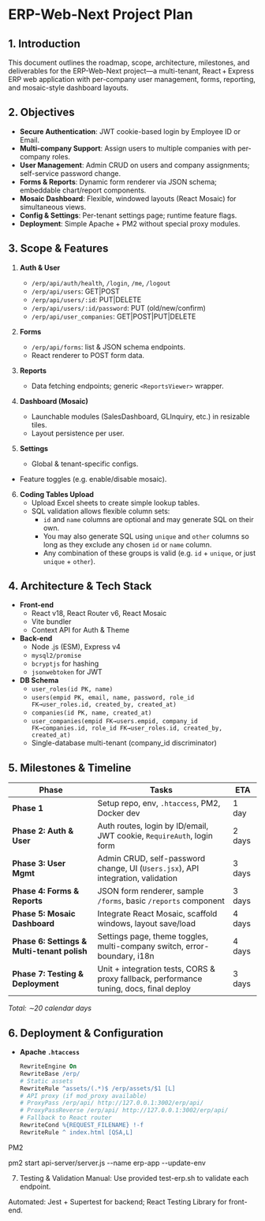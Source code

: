 # ERP-Web-Next Project Plan

## 1. Introduction
This document outlines the roadmap, scope, architecture, milestones, and deliverables for the ERP-Web-Next project—a multi-tenant, React + Express ERP web application with per-company user management, forms, reporting, and mosaic-style dashboard layouts.

## 2. Objectives
- **Secure Authentication**: JWT cookie-based login by Employee ID or Email.
- **Multi-company Support**: Assign users to multiple companies with per-company roles.
- **User Management**: Admin CRUD on users and company assignments; self-service password change.
- **Forms & Reports**: Dynamic form renderer via JSON schema; embeddable chart/report components.
- **Mosaic Dashboard**: Flexible, windowed layouts (React Mosaic) for simultaneous views.
- **Config & Settings**: Per-tenant settings page; runtime feature flags.
- **Deployment**: Simple Apache + PM2 without special proxy modules.

## 3. Scope & Features
1. **Auth & User**  
   - `/erp/api/auth/health`, `/login`, `/me`, `/logout`  
   - `/erp/api/users`: GET|POST  
   - `/erp/api/users/:id`: PUT|DELETE  
   - `/erp/api/users/:id/password`: PUT (old/new/confirm)  
   - `/erp/api/user_companies`: GET|POST|PUT|DELETE

2. **Forms**  
   - `/erp/api/forms`: list & JSON schema endpoints.  
   - React renderer to POST form data.

3. **Reports**  
   - Data fetching endpoints; generic `<ReportsViewer>` wrapper.

4. **Dashboard (Mosaic)**  
   - Launchable modules (SalesDashboard, GLInquiry, etc.) in resizable tiles.  
   - Layout persistence per user.

5. **Settings**  
   - Global & tenant-specific configs.  
 - Feature toggles (e.g. enable/disable mosaic).

6. **Coding Tables Upload**
   - Upload Excel sheets to create simple lookup tables.
   - SQL validation allows flexible column sets:
     - `id` and `name` columns are optional and may generate SQL on their own.
     - You may also generate SQL using `unique` and `other` columns so long as they
       exclude any chosen `id` or `name` column.
     - Any combination of these groups is valid (e.g. `id` + `unique`, or just
       `unique` + `other`).

## 4. Architecture & Tech Stack
- **Front-end**  
  - React v18, React Router v6, React Mosaic  
  - Vite bundler  
  - Context API for Auth & Theme  
- **Back-end**  
  - Node .js (ESM), Express v4  
  - `mysql2/promise`  
  - `bcryptjs` for hashing  
  - `jsonwebtoken` for JWT  
- **DB Schema**  
  - `user_roles(id PK, name)`
  - `users(empid PK, email, name, password, role_id FK→user_roles.id, created_by, created_at)`
  - `companies(id PK, name, created_at)`  
  - `user_companies(empid FK→users.empid, company_id FK→companies.id, role_id FK→user_roles.id, created_by, created_at)`
  - Single-database multi-tenant (company_id discriminator)

## 5. Milestones & Timeline

| Phase                | Tasks                                                                                            | ETA   |
|----------------------|--------------------------------------------------------------------------------------------------|-------|
| **Phase 1**          | Setup repo, env, `.htaccess`, PM2, Docker dev                                                    | 1 day |
| **Phase 2: Auth & User**       | Auth routes, login by ID/email, JWT cookie, `RequireAuth`, login form                     | 2 days|
| **Phase 3: User Mgmt** | Admin CRUD, self-password change, UI (`Users.jsx`), API integration, validation                  | 3 days|
| **Phase 4: Forms & Reports**    | JSON form renderer, sample `/forms`, basic `/reports` component                            | 3 days|
| **Phase 5: Mosaic Dashboard**   | Integrate React Mosaic, scaffold windows, layout save/load                                 | 4 days|
| **Phase 6: Settings & Multi-tenant polish** | Settings page, theme toggles, multi-company switch, error-boundary, i18n           | 4 days|
| **Phase 7: Testing & Deployment** | Unit + integration tests, CORS & proxy fallback, performance tuning, docs, final deploy | 3 days|

_Total: ∼20 calendar days_

## 6. Deployment & Configuration
- **Apache `.htaccess`**  
  ```apache
  RewriteEngine On
  RewriteBase /erp/
  # Static assets
  RewriteRule ^assets/(.*)$ /erp/assets/$1 [L]
  # API proxy (if mod_proxy available)
  # ProxyPass /erp/api/ http://127.0.0.1:3002/erp/api/
  # ProxyPassReverse /erp/api/ http://127.0.0.1:3002/erp/api/
  # Fallback to React router
  RewriteCond %{REQUEST_FILENAME} !-f
  RewriteRule ^ index.html [QSA,L]

PM2

pm2 start api-server/server.js --name erp-app --update-env

7. Testing & Validation
Manual: Use provided test-erp.sh to validate each endpoint.

Automated: Jest + Supertest for backend; React Testing Library for front-end.
